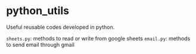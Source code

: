 # python_utils

Useful reusable codes developed in python.

`sheets.py`: methods to read or write from google sheets
`email.py`: methods to send email through gmail